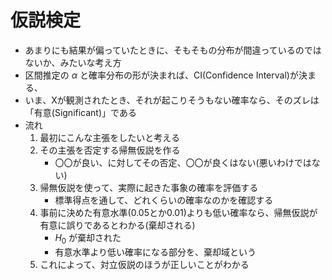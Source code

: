 # 仮説検定

- あまりにも結果が偏っていたときに、そもそもの分布が間違っているのではないか、みたいな考え方
- 区間推定の $\alpha$ と確率分布の形が決まれば、CI(Confidence Interval)が決まる、
- いま、Xが観測されたとき、それが起こりそうもない確率なら、そのズレは「有意(Significant)」である
- 流れ
  1. 最初にこんな主張をしたいと考える
  2. その主張を否定する帰無仮説を作る
      - 〇〇が良い、に対してその否定、〇〇が良くはない(悪いわけではない)
  3. 帰無仮説を使って、実際に起きた事象の確率を評価する
      - 標準得点を通して、どれくらいの確率なのかを確認する
  4. 事前に決めた有意水準(0.05とか0.01)よりも低い確率なら、帰無仮説が有意に誤りであるとわかる(棄却される)
      - $H_0$ が棄却された
      - 有意水準より低い確率になる部分を、棄却域という
  5. これによって、対立仮説のほうが正しいことがわかる
 
  